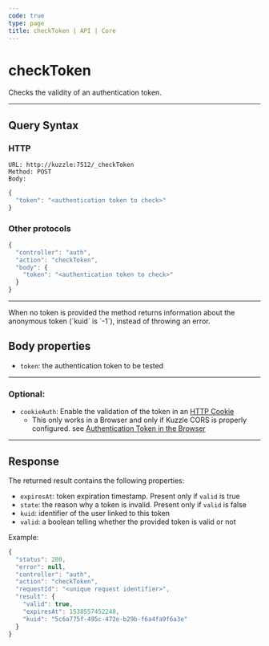 ```yaml
---
code: true
type: page
title: checkToken | API | Core
---
```


# checkToken

Checks the validity of an authentication token.

---

## Query Syntax

### HTTP

```http
URL: http://kuzzle:7512/_checkToken
Method: POST
Body:
```

```js
{
  "token": "<authentication token to check>"
}
```

### Other protocols

```js
{
  "controller": "auth",
  "action": "checkToken",
  "body": {
    "token": "<authentication token to check>"
  }
}
```

---

<SinceBadge version="2.16.8">
When no token is provided the method returns information about the anonymous token (`kuid` is `-1`), instead of throwing an error.

## Body properties

- `token`: the authentication token to be tested

---

### Optional:

- `cookieAuth`: Enable the validation of the token in an [HTTP Cookie](https://developer.mozilla.org/en-US/docs/Web/HTTP/Cookies)
  - This only works in a Browser and only if Kuzzle CORS is properly configured. see [Authentication Token in the Browser](/core/2/guides/main-concepts/authentication)

---

## Response

The returned result contains the following properties:

- `expiresAt`: token expiration timestamp. Present only if `valid` is true
- `state`: the reason why a token is invalid. Present only if `valid` is false
- `kuid`: identifier of the user linked to this token <SinceBadge version="2.8.0" />
- `valid`: a boolean telling whether the provided token is valid or not

Example:

```js
{
  "status": 200,
  "error": null,
  "controller": "auth",
  "action": "checkToken",
  "requestId": "<unique request identifier>",
  "result": {
    "valid": true,
    "expiresAt": 1538557452248,
    "kuid": "5c6a775f-495c-472e-b29b-f6a4fa9f6a3e"
  }
}
```
